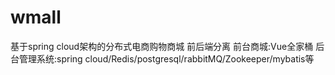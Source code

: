 # wmall
基于spring cloud架构的分布式电商购物商城 前后端分离 前台商城:Vue全家桶 后台管理系统:spring cloud/Redis/postgresql/rabbitMQ/Zookeeper/mybatis等 
